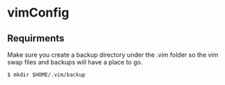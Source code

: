 # vimConfig

## Requirments
Make sure you create a backup directory under the .vim folder so the vim swap files and backups will have a place to go.

` $ mkdir $HOME/.vim/backup `
